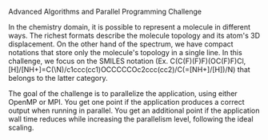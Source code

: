 Advanced Algorithms and Parallel Programming Challenge

In the chemistry domain, it is possible to represent a molecule in different ways. The richest formats describe the molecule topology and its atom's 3D displacement. On the other hand of the spectrum, we have compact notations that store only the molecule's topology in a single line. In this challenge, we focus on the SMILES notation (Ex. C(C(F)(F)F)(OC(F)F)Cl, [H]/[NH+]=C(\N)/c1ccc(cc1)OCCCCCOc2ccc(cc2)/C(=[NH+]/[H])/N) that belongs to the latter category. 

The goal of the challenge is to parallelize the application, using either OpenMP or MPI. You get one point if the application produces a correct output when running in parallel. You get an additional point if the application wall time reduces while increasing the parallelism level, following the ideal scaling.
